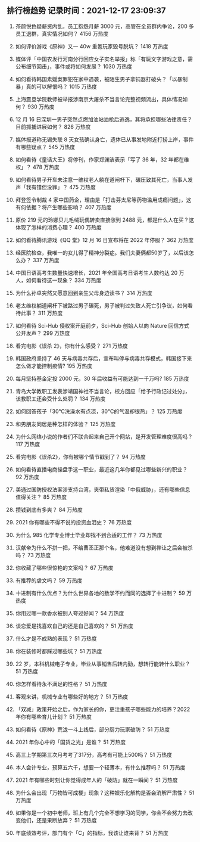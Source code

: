 
## 排行榜趋势 记录时间：2021-12-17 23:09:37
  
  1. 茶颜悦色疑薪资内乱，员工抱怨月薪 3000 元，高管在全员群内争论，200 多员工退群，真实情况如何？ 4156 万热度
    
  2. 如何评价游戏《原神》又一 40w 重氪玩家毁号脱坑？ 1418 万热度
    
  3. 媒体评「中国农发行河南分行回应女子实名举报」称「有玩文字游戏之意，需公布细节回击」，事件或将如何发展？ 1030 万热度
    
  4. 如何看待韩国素媛案罪犯在家中遇袭，被陌生男子拿钝器打破头？「以暴制暴」真的可以解恨吗？ 1015 万热度
    
  5. 上海震旦学院教师被举报涉南京大屠杀不当言论完整视频流出，具体情况如何？ 930 万热度
    
  6. 12 月 16 日深圳一男子突然点燃加油站油枪后逃逸，其将承担哪些法律责任？目前抓捕进展如何？ 826 万热度
    
  7. 媒体报道称无锡失联 8 天女孩确认身亡，遗体已从事发地附近打捞上岸，事件有哪些疑点？ 545 万热度
    
  8. 如何看待《童话大王》将停刊，作家郑渊洁表示「写了 36 年，32 年都在维权」？ 478 万热度
    
  9. 如何看待男子开车未注意一维权老人躺在道闸杆下，碾压致其死亡，当事人发声「我有错但没罪」？ 475 万热度
    
  10. 拜登签令制裁 4 家中国药企，理由是「打击芬太尼等药物滥用成瘾问题」，这有何依据？将产生哪些影响？ 407 万热度
    
  11. 原价 219 元的玲娜贝儿毛绒玩偶转卖直接涨到 2488 元，都是什么人在买？这体现了怎样的消费心理？ 400 万热度
    
  12. 如何看待腾讯游戏《QQ 堂》12 月 16 日宣布将在 2022 年停服？ 362 万热度
    
  13. 经医院检查，我唯一的女儿得了精神分裂症。我们夫妻俩都50岁了，以后该怎么办？ 337 万热度
    
  14. 中国日语高考生数量快速增长，2021 年全国高考日语考生人数约达 20 万人，如何看待这一现象？ 334 万热度
    
  15. 为什么孙卓突然又愿意回到亲生父母身边读书？ 314 万热度
    
  16. 老太维权躺道闸杆下被路过男子碾死，男子被判过失致人死亡引争议，如何看待此事？ 311 万热度
    
  17. 如何看待 Sci-Hub 侵权案开庭前夕，Sci-Hub 创始人以向 Nature 回信方式公开发声？ 299 万热度
    
  18. 看完电影《误杀 2》，你有什么感受？ 271 万热度
    
  19. 韩国政府坚持了 46 天与病毒共存后，宣布叫停与病毒共存模式，韩国接下来怎么做才能控制疫情? 195 万热度
    
  20. 每月坚持基金定投 2000 元，30 年后收益有可能达到一千万吗? 185 万热度
    
  21. 青岛大学教职工发表涉靖国神社不当言论，校方回应「给予行政记过处分」，该教职工还会受什么处罚？ 134 万热度
    
  22. 如何回答孩子「30℃洗澡水有点凉，30℃的气温却很热」？ 125 万热度
    
  23. 和男朋友同居是种怎样的体验？ 125 万热度
    
  24. 为什么网络小说的作者们不联合起来自己开个网站，是开发管理难度很高吗？ 117 万热度
    
  25. 看完电影《误杀2》，你有被哪个情节戳到了？ 94 万热度
    
  26. 如何看待直播电商操盘手这一职业，最近这几年你都见过哪些新兴的职业？ 92 万热度
    
  27. 美通过国防授权法案涉支持台湾，夹带私货渲染「中俄威胁」，还有哪些信息值得关注？ 85 万热度
    
  28. 攒钱到底有多爽？ 84 万热度
    
  29. 2021 你有哪些不得不说的投资血泪史？ 76 万热度
    
  30. 为什么 985 化学专业博士毕业却找不到合适的工作？ 73 万热度
    
  31. 汉献帝为什么不拼一把，不给曹丕正那个名，他难道没有想到禅让之后会被杀吗？ 73 万热度
    
  32. 你收藏了哪些很惊艳的文案吗？ 67 万热度
    
  33. 有推荐的虐文吗？ 59 万热度
    
  34. 十进制有什么优点？为什么世界各地的数学不约而同的选择了十进制？ 59 万热度
    
  35. 你用过哪一款香水被别人夸过好闻？ 54 万热度
    
  36. 谈恋爱是找喜欢自己的还是自己喜欢的？ 51 万热度
    
  37. 什么才是不成熟的表现？ 51 万热度
    
  38. 你在装修时都踩过哪些坑？ 51 万热度
    
  39. 22 岁，本科机械电子专业，毕业从事销售后转内勤，想转行能转什么职业？ 51 万热度
    
  40. 你怎样看待永不满足的性格？ 51 万热度
    
  41. 客观来讲，机械专业有哪些好的地方？ 51 万热度
    
  42. 「双减」政策开始之后，作为家长的你，更注重孩子哪些能力的培养？2022 年你有哪些育儿计划？ 51 万热度
    
  43. 如何看待《原神》荒泷一斗上线后，部分厨力玩家破防？ 51 万热度
    
  44. 2021 年你心中的「国货之光」是谁？ 51 万热度
    
  45. 高三上学期第三次月考考了317分，高考有可能上500吗？ 51 万热度
    
  46. 本人会计专业，预算五六千，想要一个轻薄本，有什么推荐吗？ 51 万热度
    
  47. 2021 年有哪些时刻让你觉得成年人的「破防」就在一瞬间？ 51 万热度
    
  48. 为什么会出现「万物皆可成梗」现象？这种娱乐化解构是否会消解严肃性？ 51 万热度
    
  49. 如果你是一个初中老师，班上有几个完全不想学习的同学，你会不会努力去改变他们，还是果断放弃？ 51 万热度
    
  50. 年底绩效考评，部门有个「C」的指标，我该让谁来背？ 51 万热度
    